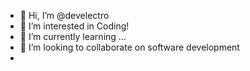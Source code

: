 - 👋 Hi, I’m @develectro
- 👀 I’m interested in Coding!
- 🌱 I’m currently learning ...
- 💞️ I’m looking to collaborate on software development
- 
<!---
develectro/develectro is a ✨ special ✨ repository because its `README.md` (this file) appears on your GitHub profile.
You can click the Preview link to take a look at your changes.
--->
